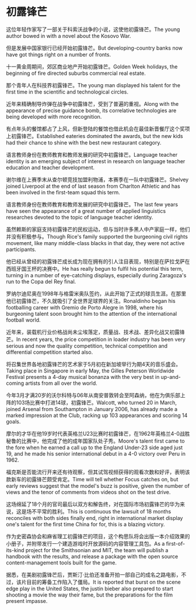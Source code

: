 # 初露锋芒

<p><span class="chinese">这位年轻作家写了一部关于科索沃战争的小说，这使他初露锋芒。</span><span class="english">The young author bowed in with a novel about the Kosovo War.</span></p>

<p><span class="chinese">但是发展中国家银行已经开始初露锋芒。</span><span class="english">But developing-country banks now have got things right on a number of fronts.</span></p>

<p><span class="chinese">十一黄金周期间，郊区商业地产开始初露锋芒。</span><span class="english">Golden Week holidays, the beginning of fire directed suburbs commercial real estate.</span></p>

<p><span class="chinese">那个青年人在科技界初露锋芒。</span><span class="english">The young man displayed his talent for the first time in the scientific and technological circles.</span></p>

<p><span class="chinese">近年来精确制导炸弹在战争中初露锋芒，受到了普遍的重视。</span><span class="english">Along with the appearance of precise guidance bomb, its correlative technologies are being developed with more recognition.</span></p>

<p><span class="chinese">有点年头的餐馆都占了上风，但新登陆的餐馆也借此机会在最佳新晋餐厅这个奖项上初露锋芒。</span><span class="english">Established eateries dominated the awards, but the new kids had their chance to shine with the best new restaurant category.</span></p>

<p><span class="chinese">语言教师身份在教师教育和教师发展的研究中初露锋芒。</span><span class="english">Language teacher identity is an emerging subject of interest in research on language teacher education and teacher development.</span></p>

<p><span class="chinese">谢尔维在上赛季末从查尔顿竞技加盟利物浦，本赛季在一队中初露锋芒。</span><span class="english">Shelvey joined Liverpool at the end of last season from Charlton Athletic and has been involved in the first-team squad this term.</span></p>

<p><span class="chinese">语言教师身份在教师教育和教师发展的研究中初露锋芒。</span><span class="english">The last few years have seen the appearance of a great number of applied linguistics researches devoted to the topic of language teacher identity.</span></p>

<p><span class="chinese">虽然赖斯的家庭支持初露锋芒的民权运动，但与当时许多黑人中产家庭一样，他们并没有积极参与。</span><span class="english">Though Rice's family supported the burgeoning civil rights movement, like many middle-class blacks in that day, they were not active participants.</span></p>

<p><span class="chinese">他已经从曾经的初露锋芒成长成为现在拥有的引人注目表现，特别是在萨拉戈萨在西班牙国王杯的决赛中。</span><span class="english">He has really begun to fulfil his potential this term, turning in a number of eye-catching displays, especially during Zaragoza's run to the Copa del Rey final.</span></p>

<p><span class="chinese">罗纳尔迪尼奥在1998年与格雷米奥队签约，从此开始了正式的球员生涯。在那里他已初露锋芒，不久就吸引了全世界足球界的关注。</span><span class="english">Ronaldinho began his footballing career with Gremio de Porto Alegre in 1998, where his burgeoning talent soon brought him to the attention of the international football world.</span></p>

<p><span class="chinese">近年来，装载机行业价格战尚未尘埃落定，质量战、技术战、差异化战又初露锋芒。</span><span class="english">In recent years, the price competition in loader industry has been very serious and now the quality competition, technical competition and differential competition started also.</span></p>

<p><span class="chinese">将召集世界各地初露锋芒的艺术家于5月初在新加坡举行为期4天的音乐盛会。</span><span class="english">Taking place in Singapore in early May, the Gilles Peterson Worldwide Festival presents a 4-day musical bonanza with the very best in up-and-coming artists from all over the world.</span></p>

<p><span class="chinese">今年3月才满20岁的沃尔科特与06年从南安普敦转会至阿森纳，他在为俱乐部上阵的103场比赛中打进14球，初露锋芒。</span><span class="english">Walcott, who turned 20 in March, joined Arsenal from Southampton in January 2006, has already made a marked impression at the Club, racking up 103 appearances and scoring 14 goals.</span></p>

<p><span class="chinese">摩尔的才华在他19岁时代表英格兰U23比赛时初露锋芒，在1962年英格兰4-0战胜秘鲁的比赛中，他完成了他的成年国家队处子秀。</span><span class="english">Moore's talent first came to the fore when he earned a call up to the England Under-23 side aged just 19, and he made his senior international debut in a 4-0 victory over Peru in 1962.</span></p>

<p><span class="chinese">福克斯是否能流行开来还有待观察，但其试驾视频获得的观看次数和好评，表明该款新车的初露锋芒颇受肯定。</span><span class="english">Time will tell whether Focus catches on, but early reviews suggest that the model's buzz is positive, given the number of views and the tenor of comments from videos shot on the test drive.</span></p>

<p><span class="chinese">这场绵延了18个月的官司最后以双方和解告终，对在国际市场初露锋芒的华为来说，这是场不平常的胜利。</span><span class="english">This is continuous the lawsuit of 18 months reconciles with both sides finally end, right in international market display one's talent for the first time China for for, this is a blazing victory.</span></p>

<p><span class="chinese">作为史密森协会和麻省理工初露锋芒的项目，这个构思队将会出版一本介绍效果的小册子，并附带发行一个建造游戏时开放源码的内容管理工具包。</span><span class="english">As a first-of-its-kind project for the Smithsonian and MIT, the team will publish a handbook with the results, and release a package with the open source content-management tools built for the game.</span></p>

<p><span class="chinese">据悉，在美剧初露锋芒后，贾斯汀·比伯还准备开拍一部自己的成名之路电影，不过，该片目前的筹备工作陷入了僵局。</span><span class="english">It is reported that burst on the scene edge play in the United States, the justin bieber also prepared to start shooting a movie the way their fame, but the preparations for the film present impasse.</span></p>

